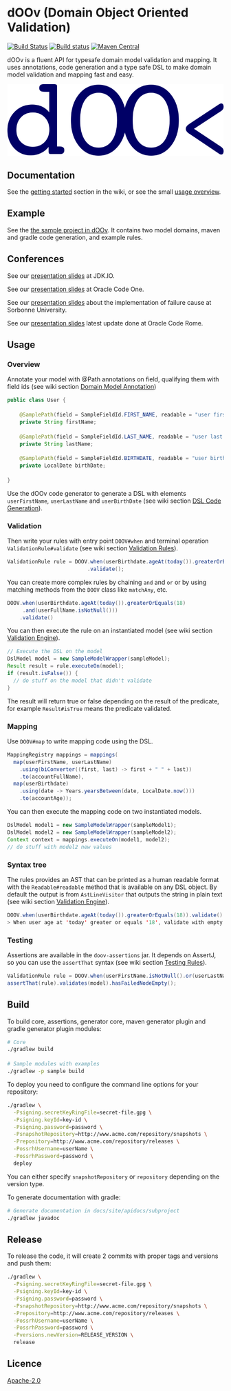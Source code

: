 # dOOv (Domain Object Oriented Validation)

[![Build Status](https://travis-ci.org/doov-org/doov.svg?branch=master)](https://travis-ci.org/doov-org/doov)
[![Build status](https://ci.appveyor.com/api/projects/status/xpesv3x6bwt00ucj/branch/master?svg=true)](https://ci.appveyor.com/project/ozangunalp/doov-j6ky3/branch/master)
[![Maven Central](https://maven-badges.herokuapp.com/maven-central/io.doov/doov-core/badge.svg)](https://maven-badges.herokuapp.com/maven-central/io.doov/doov-core)

dOOv is a fluent API for typesafe domain model validation and mapping. It uses annotations, code generation and a type safe DSL to make domain model validation and mapping fast and easy.

![dOOv logo](docs/svg/doov_logo_2020_blue.svg)

## Documentation

See the [getting started](https://github.com/doov-org/doov/wiki/Getting-Started) section in the wiki, or see the small [usage overview](#usage).

## Example

See the [the sample project in dOOv](sample). It contains two model domains, maven and gradle code generation, and example rules.

## Conferences

See our [presentation slides](https://doov.org/conference/dsl_to_go_beyond_bean_validation_jdk_io.html) at JDK.IO.

See our [presentation slides](https://doov.org/conference/dsl_to_go_beyond_bean_validation_ocode.html) at Oracle Code One.

See our [presentation slides](https://doov.org/conference/implementing_failure_causes_with_doov.html) about the implementation of failure cause at Sorbonne University.

See our [presentation slides](https://doov.org/conference/how_to_create_dsl_with_lambda_builders_roma.html) latest update done at Oracle Code Rome.

## Usage

### Overview

Annotate your model with @Path annotations on field, qualifying them with field ids (see wiki section [Domain Model Annotation](https://github.com/doov-org/doov/wiki/Domain-Model-Annotation))

```java
public class User {

    @SamplePath(field = SampleFieldId.FIRST_NAME, readable = "user first name")
    private String firstName;

    @SamplePath(field = SampleFieldId.LAST_NAME, readable = "user last name")
    private String lastName;

    @SamplePath(field = SampleFieldId.BIRTHDATE, readable = "user birthdate")
    private LocalDate birthDate;

}
```

Use the dOOv code generator to generate a DSL with elements `userFirstName`, `userLastName` and `userBirthDate` (see wiki section [DSL Code Generation](https://github.com/doov-org/doov/wiki/DSL-Code-Generation)).

### Validation

Then write your rules with entry point `DOOV#when` and terminal operation `ValidationRule#validate` (see wiki section [Validation Rules](https://github.com/doov-org/doov/wiki/Validation-Rules)).

```java
ValidationRule rule = DOOV.when(userBirthdate.ageAt(today()).greaterOrEquals(18))
                          .validate();
```

You can create more complex rules by chaining `and` and `or` or by using matching methods from the `DOOV` class like `matchAny`, etc.

```java
DOOV.when(userBirthdate.ageAt(today()).greaterOrEquals(18)
     .and(userFullName.isNotNull()))
    .validate()
```

You can then execute the rule on an instantiated model (see wiki section [Validation Engine](https://github.com/doov-org/doov/wiki/Validation-Engine)).

```java
// Execute the DSL on the model
DslModel model = new SampleModelWrapper(sampleModel);
Result result = rule.executeOn(model);
if (result.isFalse()) {
  // do stuff on the model that didn't validate
}
```

The result will return true or false depending on the result of the predicate, for example `Result#isTrue` means the predicate validated.

### Mapping

Use `DOOV#map` to write mapping code using the DSL.

```java
MappingRegistry mappings = mappings(
  map(userFirstName, userLastName)
    .using(biConverter((first, last) -> first + " " + last))
    .to(accountFullName),
  map(userBirthdate)
    .using(date -> Years.yearsBetween(date, LocalDate.now()))
    .to(accountAge));
```

You can then execute the mapping code on two instantiated models.

```java
DslModel model1 = new SampleModelWrapper(sampleModel1);
DslModel model2 = new SampleModelWrapper(sampleModel2);
Context context = mappings.executeOn(model1, model2);
// do stuff with model2 new values
```

### Syntax tree

The rules provides an AST that can be printed as a human readable format with the `Readable#readable` method that is available on any DSL object. By default the output is from `AstLineVisitor` that outputs the string in plain text (see wiki section [Validation Engine](https://github.com/doov-org/doov/wiki/Validation-Engine)).

```java
DOOV.when(userBirthdate.ageAt(today()).greaterOrEquals(18)).validate().readable()
> When user age at 'today' greater or equals '18', validate with empty message
```

### Testing

Assertions are available in the `doov-assertions` jar. It depends on AssertJ, so you can use the `assertThat` syntax (see wiki section [Testing Rules](https://github.com/doov-org/doov/wiki/Testing-Rules)).

```java
ValidationRule rule = DOOV.when(userFirstName.isNotNull().or(userLastName.isNull())).validate();
assertThat(rule).validates(model).hasFailedNodeEmpty();
```

## Build

To build core, assertions, generator core, maven generator plugin and gradle generator plugin modules:

```bash
# Core
./gradlew build

# Sample modules with examples
./gradlew -p sample build
```

To deploy you need to configure the command line options for your repository:

```bash
./gradlew \
  -Psigning.secretKeyRingFile=secret-file.gpg \
  -Psigning.keyId=key-id \
  -Psigning.password=password \
  -PsnapshotRepository=http://www.acme.com/repository/snapshots \
  -Prepository=http://www.acme.com/repository/releases \
  -PossrhUsername=userName \
  -PossrhPassword=password \
  deploy
```

You can either specify `snapshotRepository` or `repository` depending on the version type.

To generate documentation with gradle:

```bash
# Generate documentation in docs/site/apidocs/subproject
./gradlew javadoc
```

## Release

To release the code, it will create 2 commits with proper tags and versions and push them:

```bash
./gradlew \
  -Psigning.secretKeyRingFile=secret-file.gpg \
  -Psigning.keyId=key-id \
  -Psigning.password=password \
  -PsnapshotRepository=http://www.acme.com/repository/snapshots \
  -Prepository=http://www.acme.com/repository/releases \
  -PossrhUsername=userName \
  -PossrhPassword=password \
  -Pversions.newVersion=RELEASE_VERSION \
  release
```

## Licence

[Apache-2.0](LICENSE)

